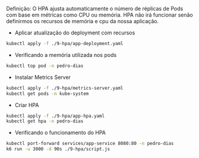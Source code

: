 Definição: O HPA ajusta automaticamente o número de réplicas de Pods com base em métricas como CPU ou memória.
HPA não irá funcionar senão definirmos os recursos de memória e cpu da nossa aplicação.

- Aplicar atualização do deployment com recursos

```bash
kubectl apply -f ./9-hpa/app-deployment.yaml
```

- Verificando a memória utilizada nos pods

```bash
kubectl top pod -n pedro-dias
```

- Instalar Metrics Server

```bash
kubectl apply -f ./9-hpa/metrics-server.yaml
kubectl get pods -n kube-system
```

- Criar HPA

```bash
kubectl apply -f ./9-hpa/app-hpa.yaml
kubectl get hpa -n pedro-dias
```

- Verificando o funcionamento do HPA

```bash
kubectl port-forward services/app-service 8080:80 -n pedro-dias
k6 run -u 3000 -d 90s ./9-hpa/script.js
```


